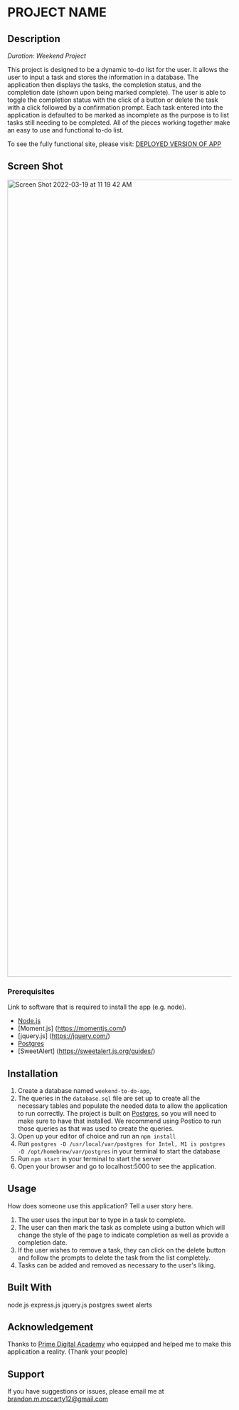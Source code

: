# PROJECT NAME

## Description

_Duration: Weekend Project_

This project is designed to be a dynamic to-do list for the user. It allows the user to input a task and stores the information in a database. The application then displays the tasks, the completion status, and the completion date (shown upon being marked complete). The user is able to toggle the completion status with the click of a button or delete the task with a click followed by a confirmation prompt. Each task entered into the application is defaulted to be marked as incomplete as the purpose is to list tasks still needing to be completed. All of the pieces working together make an easy to use and functional to-do list.


To see the fully functional site, please visit: [DEPLOYED VERSION OF APP](https://pacific-mesa-28026.herokuapp.com/)

## Screen Shot

<img width="1790" alt="Screen Shot 2022-03-19 at 11 19 42 AM" src="https://user-images.githubusercontent.com/96275396/159138961-1e17a49e-46aa-4bcc-8bc9-44541bfd2f66.png">

### Prerequisites

Link to software that is required to install the app (e.g. node).

- [Node.js](https://nodejs.org/en/)
- [Moment.js] (https://momentjs.com/)
- [jquery.js] (https://jquery.com/)
- [Postgres](https://www.postgresql.org/download/)
- [SweetAlert] (https://sweetalert.js.org/guides/)

## Installation

1. Create a database named `weekend-to-do-app`,
2. The queries in the `database.sql` file are set up to create all the necessary tables and populate the needed data to allow the application to run correctly. The project is built on [Postgres](https://www.postgresql.org/download/), so you will need to make sure to have that installed. We recommend using Postico to run those queries as that was used to create the queries.
3. Open up your editor of choice and run an `npm install`
4. Run `postgres -D /usr/local/var/postgres for Intel, M1 is postgres -D /opt/homebrew/var/postgres` in your terminal
to start the database
5. Run `npm start` in your terminal to start the server
6. Open your browser and go to localhost:5000 to see the application.

## Usage
How does someone use this application? Tell a user story here.

1. The user uses the input bar to type in a task to complete.
2. The user can then mark the task as complete using a button which will change the style of the page to indicate completion as well as provide a completion date.
3. If the user wishes to remove a task, they can click on the delete button and follow the prompts to delete the task from the list completely.
4. Tasks can be added and removed as necessary to the user's liking.


## Built With

node.js
express.js
jquery.js
postgres
sweet alerts



## Acknowledgement
Thanks to [Prime Digital Academy](www.primeacademy.io) who equipped and helped me to make this application a reality. (Thank your people)

## Support
If you have suggestions or issues, please email me at [brandon.m.mccarty12@gmail.com](www.google.com)
